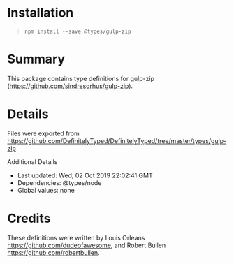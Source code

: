 # Installation
> `npm install --save @types/gulp-zip`

# Summary
This package contains type definitions for gulp-zip (https://github.com/sindresorhus/gulp-zip).

# Details
Files were exported from https://github.com/DefinitelyTyped/DefinitelyTyped/tree/master/types/gulp-zip

Additional Details
 * Last updated: Wed, 02 Oct 2019 22:02:41 GMT
 * Dependencies: @types/node
 * Global values: none

# Credits
These definitions were written by Louis Orleans <https://github.com/dudeofawesome>, and Robert Bullen <https://github.com/robertbullen>.
